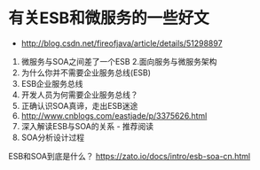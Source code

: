 # 有关ESB和微服务的一些好文
* http://blog.csdn.net/fireofjava/article/details/51298897
1. 微服务与SOA之间差了一个ESB
2.面向服务与微服务架构 
3. 为什么你并不需要企业服务总线(ESB)
4. ESB企业服务总线
5. 开发人员为何需要企业服务总线？
6. 正确认识SOA真谛，走出ESB迷途
7. http://www.cnblogs.com/eastjade/p/3375626.html
8. 深入解读ESB与SOA的关系 - 推荐阅读
9. SOA分析设计过程

ESB和SOA到底是什么？
https://zato.io/docs/intro/esb-soa-cn.html

